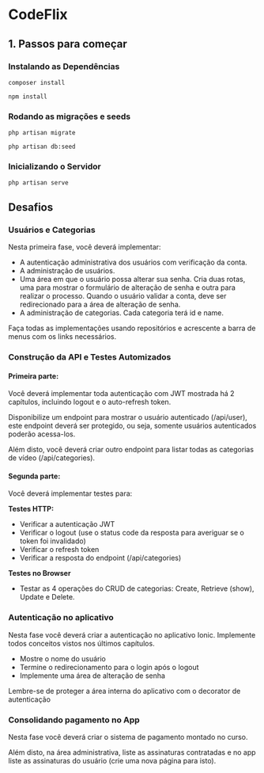 # CodeFlix

## 1. Passos para começar

### Instalando as Dependências

`composer install`

`npm install`

### Rodando as migrações e seeds

`php artisan migrate`

`php artisan db:seed`

### Inicializando o Servidor

`php artisan serve`

## Desafios

### Usuários e Categorias

Nesta primeira fase, você deverá implementar:

* A autenticação administrativa dos usuários com verificação da conta.
* A administração de usuários.
* Uma área em que o usuário possa alterar sua senha. Cria duas rotas, uma para mostrar o formulário de alteração de senha e outra para realizar o processo. Quando o usuário validar a conta, deve ser redirecionado para a área de alteração de senha.
* A administração de categorias. Cada categoria terá id e name.

Faça todas as implementações usando repositórios e acrescente a barra de menus com os links necessários.


### Construção da API e Testes Automizados
#### Primeira parte:
Você deverá implementar toda autenticação com JWT mostrada há 2 capítulos, incluindo logout e o auto-refresh token. 

Disponibilize um endpoint para mostrar o usuário autenticado (/api/user), este endpoint deverá ser protegido, ou seja, somente usuários autenticados poderão acessa-los.

Além disto, você deverá criar outro endpoint para listar todas as categorias de vídeo (/api/categories).

#### Segunda parte:
Você deverá implementar testes para:

**Testes HTTP:**

* Verificar a autenticação JWT
* Verificar o logout (use o status code da resposta para averiguar se o token foi invalidado)
* Verificar o refresh token
* Verificar a resposta do endpoint (/api/categories)

**Testes no Browser**

* Testar as 4 operações do CRUD de categorias: Create, Retrieve (show), Update e Delete.

### Autenticação no aplicativo
Nesta fase você deverá criar a autenticação no aplicativo Ionic. Implemente todos conceitos vistos nos últimos capítulos.

* Mostre o nome do usuário
* Termine o redirecionamento para o login após o logout
* Implemente uma área de alteração de senha

Lembre-se de proteger a área interna do aplicativo com o decorator de autenticação

### Consolidando pagamento no App

Nesta fase você deverá criar o sistema de pagamento montado no curso.

Além disto, na área administrativa, liste as assinaturas contratadas e no app liste as assinaturas do usuário (crie uma nova página para isto).
